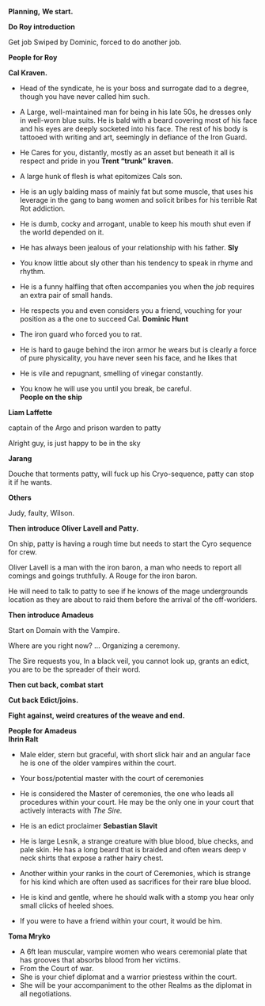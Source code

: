 **Planning,** **We start.**
 
**Do Roy introduction**
 
Get job Swiped by Dominic, forced to do another job.
 
**People for Roy**
 
**Cal Kraven.**

- Head of the syndicate, he is your boss and surrogate dad to a degree, though you have never called him such.
- A Large, well-maintained man for being in his late 50s, he dresses only in well-worn blue suits. He is bald with a beard covering most of his face and his eyes are deeply socketed into his face. The rest of his body is tattooed with writing and art, seemingly in defiance of the Iron Guard.
- He Cares for you, distantly, mostly as an asset but beneath it all is respect and pride in you 
**Trent “trunk” kraven.**

- A large hunk of flesh is what epitomizes Cals son.
- He is an ugly balding mass of mainly fat but some muscle, that uses his leverage in the gang to bang women and solicit bribes for his terrible Rat Rot addiction.
- He is dumb, cocky and arrogant, unable to keep his mouth shut even if the world depended on it.
- He has always been jealous of your relationship with his father. 
**Sly**

- You know little about sly other than his tendency to speak in rhyme and rhythm.
- He is a funny halfling that often accompanies you when the _job_ requires an extra pair of small hands.
- He respects you and even considers you a friend, vouching for your position as a the one to succeed Cal. 
**Dominic Hunt**

- The iron guard who forced you to rat.
- He is hard to gauge behind the iron armor he wears but is clearly a force of pure physicality, you have never seen his face, and he likes that
- He is vile and repugnant, smelling of vinegar constantly.
- You know he will use you until you break, be careful.    
**People on the ship**
 
**Liam Laffette**
 
captain of the Argo and prison warden to patty
 
Alright guy, is just happy to be in the sky
 
**Jarang**
 
Douche that torments patty, will fuck up his Cryo-sequence, patty can stop it if he wants.
   

**Others**
 
Judy, faulty, Wilson.
   

**Then introduce Oliver Lavell and Patty.**
 
On ship, patty is having a rough time but needs to start the Cyro sequence for crew.
 
Oliver Lavell is a man with the iron baron, a man who needs to report all comings and goings truthfully. A Rouge for the iron baron.
 
He will need to talk to patty to see if he knows of the mage undergrounds location as they are about to raid them before the arrival of the off-worlders.
   

**Then introduce Amadeus**
 
Start on Domain with the Vampire.
 
Where are you right now? ... Organizing a ceremony.
 
The Sire requests you, In a black veil, you cannot look up, grants an edict, you are to be the spreader of their word.
 
**Then cut back, combat start**
 
**Cut back Edict/joins.**
 
**Fight against, weird creatures of the weave and end.**
      

**People for Amadeus**  
**Ihrin Ralt**

- Male elder, stern but graceful, with short slick hair and an angular face he is one of the older vampires within the court.
- Your boss/potential master with the court of ceremonies
- He is considered the Master of ceremonies, the one who leads all procedures within your court. He may be the only one in your court that actively interacts with _The Sire._
- He is an edict proclaimer 
**Sebastian Slavit**

- He is large Lesnik, a strange creature with blue blood, blue checks, and pale skin. He has a long beard that is braided and often wears deep v neck shirts that expose a rather hairy chest.
- Another within your ranks in the court of Ceremonies, which is strange for his kind which are often used as sacrifices for their rare blue blood.
- He is kind and gentle, where he should walk with a stomp you hear only small clicks of heeled shoes.
- If you were to have a friend within your court, it would be him.

**Toma Mryko**

- A 6ft lean muscular, vampire women who wears ceremonial plate that has grooves that absorbs blood from her victims.
- From the Court of war.
- She is your chief diplomat and a warrior priestess within the court.
- She will be your accompaniment to the other Realms as the diplomat in all negotiations.